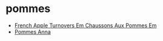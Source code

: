 # pommes

 * [French Apple Turnovers Em Chaussons Aux Pommes Em](index/f/french-apple-turnovers-em-chaussons-aux-pommes-em-350419.json)
 * [Pommes Anna](index/p/pommes-anna-11973.json)
